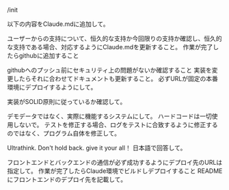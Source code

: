 /init

以下の内容をClaude.mdに追加して。

ユーザーからの支持について、恒久的な支持か今回限りの支持か確認し、恒久的な支持である場合、対応するようにClaude.mdを更新すること。
作業が完了したらgithubに追加すること

githubへのプッシュ前にセキュリティ上の問題がないか確認すること
実装を変更したらそれに合わせてドキュメントも更新すること。
必ずURLが固定の本番環境にデプロイするようにして。

実装がSOLID原則に従っているか確認して。

デモデータではなく、実際に機能するシステムにして。
ハードコードは一切使用しないで。
テストを修正する場合、ログをテストに合致するように修正するのではなく、プログラム自体を修正して。

Ultrathink.
Don't hold back. give it your all！
日本語で回答して。

フロントエンドとバックエンドの通信が必ず成功するようにデプロイ先のURLは指定して。
作業が完了したらClaude環境でビルドしデプロイすること
READMEにフロントエンドのデプロイ先を記載して。

